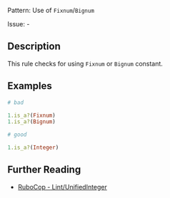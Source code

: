Pattern: Use of `Fixnum`/`Bignum`

Issue: -

## Description

This rule checks for using `Fixnum` or `Bignum` constant.

## Examples

```ruby
# bad

1.is_a?(Fixnum)
1.is_a?(Bignum)
```
```ruby
# good

1.is_a?(Integer)
```

## Further Reading

* [RuboCop - Lint/UnifiedInteger](https://docs.rubocop.org/rubocop/cops_lint.html#lintunifiedinteger)
